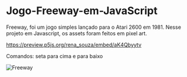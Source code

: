 # Jogo-Freeway-em-JavaScript
Freeway, foi um jogo simples lançado para o Atari 2600 em 1981.  Nesse projeto em Javascript, os assets foram feitos em pixel art. 

https://preview.p5js.org/rena_souza/embed/aK4Qbyytv

Comandos:
seta para cima e para baixo


![Freeway](https://user-images.githubusercontent.com/64455154/140785569-64c60804-a36e-4571-bbdb-ad2bf2f5d870.png)
